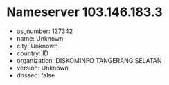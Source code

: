 # Nameserver 103.146.183.3

* as_number: 137342
* name: Unknown
* city: Unknown
* country: ID
* organization: DISKOMINFO TANGERANG SELATAN
* version: Unknown
* dnssec: false
